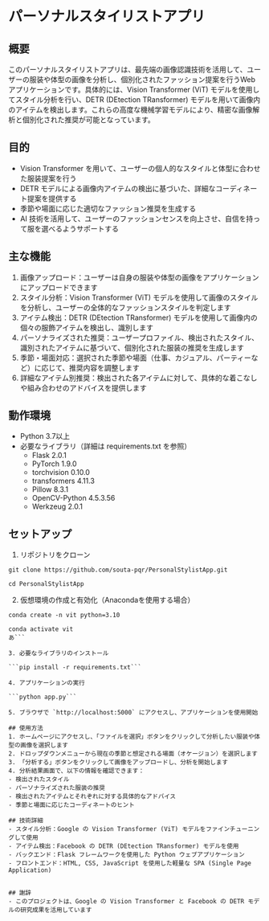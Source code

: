 # パーソナルスタイリストアプリ

## 概要
このパーソナルスタイリストアプリは、最先端の画像認識技術を活用して、ユーザーの服装や体型の画像を分析し、個別化されたファッション提案を行うWebアプリケーションです。具体的には、Vision Transformer (ViT) モデルを使用してスタイル分析を行い、DETR (DEtection TRansformer) モデルを用いて画像内のアイテムを検出します。これらの高度な機械学習モデルにより、精密な画像解析と個別化された推奨が可能となっています。

## 目的
- Vision Transformer を用いて、ユーザーの個人的なスタイルと体型に合わせた服装提案を行う
- DETR モデルによる画像内アイテムの検出に基づいた、詳細なコーディネート提案を提供する
- 季節や場面に応じた適切なファッション推奨を生成する
- AI 技術を活用して、ユーザーのファッションセンスを向上させ、自信を持って服を選べるようサポートする

## 主な機能
1. 画像アップロード：ユーザーは自身の服装や体型の画像をアプリケーションにアップロードできます
2. スタイル分析：Vision Transformer (ViT) モデルを使用して画像のスタイルを分析し、ユーザーの全体的なファッションスタイルを判定します
3. アイテム検出：DETR (DEtection TRansformer) モデルを使用して画像内の個々の服飾アイテムを検出し、識別します
4. パーソナライズされた推奨：ユーザープロファイル、検出されたスタイル、識別されたアイテムに基づいて、個別化された服装の推奨を生成します
5. 季節・場面対応：選択された季節や場面（仕事、カジュアル、パーティーなど）に応じて、推奨内容を調整します
6. 詳細なアイテム別推奨：検出された各アイテムに対して、具体的な着こなしや組み合わせのアドバイスを提供します

## 動作環境
- Python 3.7以上
- 必要なライブラリ（詳細は requirements.txt を参照）
  - Flask 2.0.1
  - PyTorch 1.9.0
  - torchvision 0.10.0
  - transformers 4.11.3
  - Pillow 8.3.1
  - OpenCV-Python 4.5.3.56
  - Werkzeug 2.0.1

## セットアップ
1. リポジトリをクローン

```
git clone https://github.com/souta-pqr/PersonalStylistApp.git
```
```
cd PersonalStylistApp
```

2. 仮想環境の作成と有効化（Anacondaを使用する場合）

```
conda create -n vit python=3.10
```
```
conda activate vit
あ```

3. 必要なライブラリのインストール

```pip install -r requirements.txt```

4. アプリケーションの実行

```python app.py```

5. ブラウザで `http://localhost:5000` にアクセスし、アプリケーションを使用開始

## 使用方法
1. ホームページにアクセスし、「ファイルを選択」ボタンをクリックして分析したい服装や体型の画像を選択します
2. ドロップダウンメニューから現在の季節と想定される場面（オケージョン）を選択します
3. 「分析する」ボタンをクリックして画像をアップロードし、分析を開始します
4. 分析結果画面で、以下の情報を確認できます：
- 検出されたスタイル
- パーソナライズされた服装の推奨
- 検出されたアイテムとそれぞれに対する具体的なアドバイス
- 季節と場面に応じたコーディネートのヒント

## 技術詳細
- スタイル分析：Google の Vision Transformer (ViT) モデルをファインチューニングして使用
- アイテム検出：Facebook の DETR (DEtection TRansformer) モデルを使用
- バックエンド：Flask フレームワークを使用した Python ウェブアプリケーション
- フロントエンド：HTML, CSS, JavaScript を使用した軽量な SPA (Single Page Application)


## 謝辞
- このプロジェクトは、Google の Vision Transformer と Facebook の DETR モデルの研究成果を活用しています